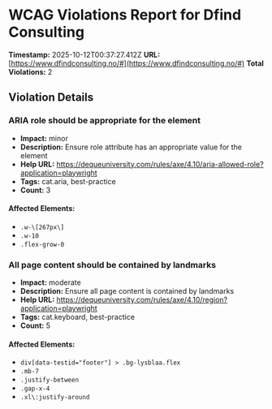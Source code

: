 # WCAG Violations Report for Dfind Consulting

**Timestamp:** 2025-10-12T00:37:27.412Z
**URL:** [https://www.dfindconsulting.no/#](https://www.dfindconsulting.no/#)
**Total Violations:** 2

## Violation Details

### ARIA role should be appropriate for the element

- **Impact:** minor
- **Description:** Ensure role attribute has an appropriate value for the element
- **Help URL:** https://dequeuniversity.com/rules/axe/4.10/aria-allowed-role?application=playwright
- **Tags:** cat.aria, best-practice
- **Count:** 3

#### Affected Elements:

- `.w-\[267px\]`
- `.w-10`
- `.flex-grow-0`

### All page content should be contained by landmarks

- **Impact:** moderate
- **Description:** Ensure all page content is contained by landmarks
- **Help URL:** https://dequeuniversity.com/rules/axe/4.10/region?application=playwright
- **Tags:** cat.keyboard, best-practice
- **Count:** 5

#### Affected Elements:

- `div[data-testid="footer"] > .bg-lysblaa.flex`
- `.mb-7`
- `.justify-between`
- `.gap-x-4`
- `.xl\:justify-around`
